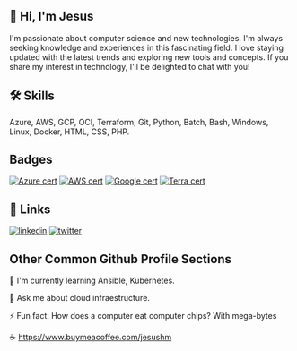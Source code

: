 ## 🚀 Hi, I'm Jesus
I'm passionate about computer science and new technologies. I'm always seeking knowledge and experiences in this fascinating field. I love staying updated with the latest trends and exploring new tools and concepts. If you share my interest in technology, I'll be delighted to chat with you!


## 🛠 Skills
Azure, AWS, GCP, OCI, Terraform, Git, Python, Batch, Bash, Windows, Linux, Docker, HTML, CSS, PHP.


## Badges
[![Azure cert](https://img.shields.io/badge/Azure-DevOpsExpert-blue.svg)](https://learn.microsoft.com/es-es/users/jesushuerta/credentials/6d4876d574a5db64)
[![AWS cert](https://img.shields.io/badge/AWS-SolutionArchitect-yellow.svg)](https://www.credly.com/badges/842cb9ef-4c20-4de3-9dd4-fbd0bf1d3a22/public_url)
[![Google cert](https://img.shields.io/badge/Google-EngineerAssociate-green.svg)](https://google.accredible.com/b93a4447-95c1-4ac2-8a36-5a866c35a48f)
[![Terra cert](https://img.shields.io/badge/Terraform-Associate-purple.svg)](https://www.credly.com/badges/8a6ecdc8-0fed-4d53-a4b6-9e5d001bb15f/public_url)

## 🔗 Links
[![linkedin](https://img.shields.io/badge/linkedin-0A66C2?style=for-the-badge&logo=linkedin&logoColor=white)](https://www.linkedin.com/in/jesus-huerta-meza/)
[![twitter](https://img.shields.io/badge/twitter-1DA1F2?style=for-the-badge&logo=twitter&logoColor=white)](https://twitter.com/Jesus_Byte)

## Other Common Github Profile Sections

🧠 I'm currently learning Ansible, Kubernetes.

💬 Ask me about cloud infraestructure.

⚡️ Fun fact: How does a computer eat computer chips? With mega-bytes

☕ https://www.buymeacoffee.com/jesushm
